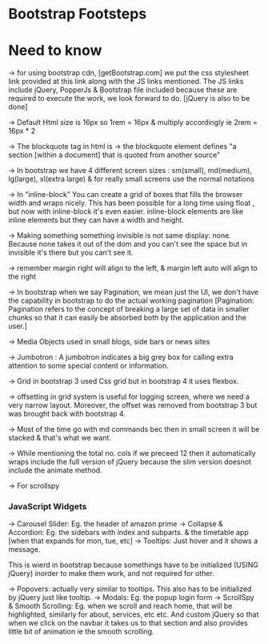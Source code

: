 # Bootstrap Footsteps

# Need to know

-> for using bootstrap cdn, [getBootstrap.com] we put the css stylesheet link provided at this link along with the JS links mentioned. The JS links include jQuery, PopperJs & Bootstrap file included because these are required to execute the work, we look forward to do. [jQuery is also to be done]

-> Default Html size is 16px so 1rem = 16px & multiply accordingly ie 2rem = 16px \* 2

-> The blockquote tag in html is -> the blockquote element defines "a section [within a document] that is quoted from another source"

-> In bootstrap we have 4 different screen sizes : sm(small), md(medium), lg(large), xl(extra large) & for really small screens use the normal notations

-> In "inline-block" You can create a grid of boxes that fills the browser width and wraps nicely. This has been possible for a long time using float , but now with inline-block it's even easier. inline-block elements are like inline elements but they can have a width and height.

-> Making something something invisible is not same display: none. Because none takes it out of the dom and you can't see the space but in invisible it's there but you can't see it.

-> remember margin right will align to the left, & margin left auto will align to the right

-> In bootstrap when we say Pagination, we mean just the UI, we don't have the capability in bootstrap to do the actual working pagination [Pagination: Pagination refers to the concept of breaking a large set of data in smaller chunks so that it can easily be absorbed both by the application and the user.]

-> Media Objects used in small blogs, side bars or news sites

-> Jumbotron : A jumbotron indicates a big grey box for calling extra attention to some special content or information.

-> Grid in bootstrap 3 used Css grid but in bootstrap 4 it uses flexbox.

-> offsetting in grid system is useful for logging screen, where we need a very narrow layout. Moreover, the offset was removed from bootstrap 3 but was brought back with bootstrap 4.

-> Most of the time go with md commands bec then in small screen it will be stacked & that's what we want.

-> While mentioning the total no. cols if we preceed 12 then it automatically wraps include the full version of jQuery because the slim version doesnot include the animate method.

-> For scrollspy

### JavaScript Widgets

-> Carousel Slider: Eg. the header of amazon prime
-> Collapse & Accordion: Eg. the sidebars with index and subparts. & the timetable app [when that expands for mon, tue, etc]
-> Tooltips: Just hover and it shows a message.

This is wierd in bootstrap because somethings have to be initialized (USING jQuery) inorder to make them work, and not required for other.

-> Popovers: actually very similar to tooltips. This also has to be initialized by jQuery just like tooltip.
-> Modals: Eg. the popup login form
-> ScrollSpy & Smooth Scrolling: Eg. when we scroll and reach home, that will be highlighted, similarly for about, services, etc etc. And custom jQuery so that when we click on the navbar it takes us to that section and also provides little bit of animation ie the smooth scrolling.
